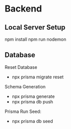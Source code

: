 # Backend

## Local Server Setup
npm install 
npm run nodemon

## Database

Reset Database
- npx prisma migrate reset

Schema Generation
- npx prisma generate
- npx prisma db push

Prisma Run Seed:
- npx prisma db seed



